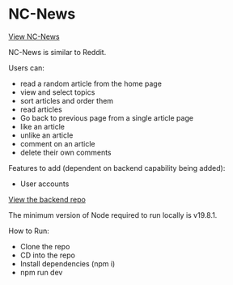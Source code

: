# NC-News

[View NC-News](https://euphonious-scone-36cbae.netlify.app/)

NC-News is similar to Reddit.

Users can:
<ul>
  <li>read a random article from the home page</li>
  <li>view and select topics</li>
  <li>sort articles and order them</li>
  <li>read articles</li>
  <li>Go back to previous page from a single article page</li>
  <li>like an article</li>
  <li>unlike an article</li>
  <li>comment on an article</li>
  <li>delete their own comments</li>
</ul>

Features to add (dependent on backend capability being added):
<ul>
  <li>User accounts</li>
</ul>

[View the backend repo](https://github.com/charlieBdev/nc_news)

The minimum version of Node required to run locally is v19.8.1.

How to Run:

<ul>
  <li>Clone the repo</li>
  <li>CD into the repo</li>
  <li>Install dependencies (npm i)</li>
  <li>npm run dev</li>
</ul>
